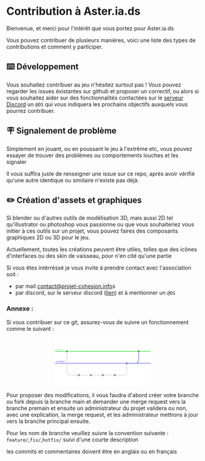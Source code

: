 # Contribution à Aster.ia.ds

Bienvenue, et merci pour l'intérêt que vous portez pour Aster.ia.ds

Vous pouvez contribuer de plusieurs manières, voici une liste des types de contributions et comment y participer.

## ⌨️ Développement

Vous souhaitez contribuer au jeu n'hésitez surtout pas !
Vous pouvez regarder les issues éxistantes sur github et proposer un correctif,
ou alors si vous souhaitez aider sur des fonctionnalités contactées sur le [serveur Discord](http://discord.projetcohesion.info/) un `@OS` qui vous indiquera les prochains objectifs auxquels vous pourrez contribuer.

## 🪧 Signalement de problème

Simplement en jouant, ou en poussant le jeu à l'extrême etc, vous pouvez essayer de trouver des problèmes ou comportements louches et les signaler

Il vous suffira juste de renseigner une issue sur ce repo, après avoir vérifié qu'une autre identique ou similaire n'existe pas déjà.

## ✏️ Création d'assets et graphiques

Si blender ou d'autres outils de modélisation 3D, mais aussi 2D tel qu'illustrator ou photoshop vous passionne ou que vous souhaiteriez vous initier à ces outils sur un projet, vous pouvez faires des composants graphiques 2D ou 3D pour le jeu.

Actuellement, toutes les créations peuvent être utiles, telles que des icônes d'interfaces ou des skin de vaisseau, pour n'en cité qu'une partie

Si vous êtes intérréssé je vous invite à prendre contact avec l'association soit :
 - par mail [contact@projet-cohesion.info](mailto:contact@projet-cohesion.info)s
 - par discord, sur le serveur discord ([lien](http://discord.projetcohesion.info/)) et à mentionner un `@OS`

### Annexe :

Si vous contribuer sur ce git, assurez-vous de suivre un fonctionnement comme le suivant :

<div align="center" style="text-align: center;">
	<img 
		src=".github/CONTRIBUTING_RESSOURCE/architecture_git.svg"
		alt="Schema explicatif"
		width="250"
		/>
</div>

Pour proposer des modifications, il vous faudra d'abord créer votre branche ou fork depuis la branche main et demander une merge request vers la branche premain et ensuite un administrateur du projet validera ou non, avec une explication, la merge request, et les administrateur mettrons à jour vers la branche principal ensuite.

Pour les nom de branche veuillez suivre la convention suivante :
`feature/`,`fix/`,`hotfix/`
suivi d'une courte description

les commits et commentaires doivent être en anglais ou en français
